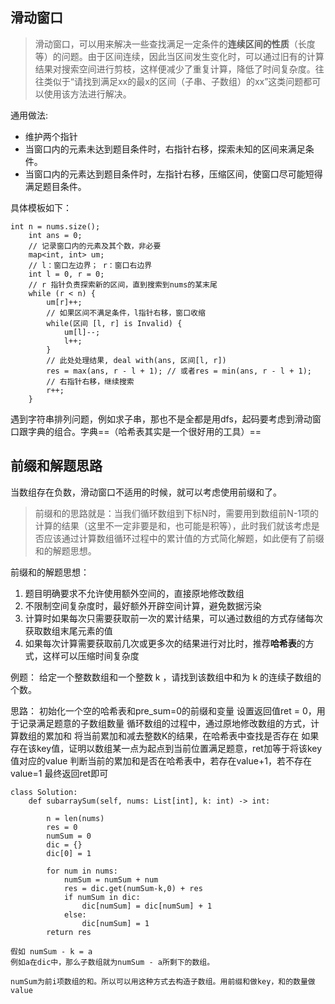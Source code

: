 ## 滑动窗口
>滑动窗口，可以用来解决一些查找满足一定条件的**连续区间的性质**（长度等）的问题。由于区间连续，因此当区间发生变化时，可以通过旧有的计算结果对搜索空间进行剪枝，这样便减少了重复计算，降低了时间复杂度。往往类似于“请找到满足xx的最x的区间（子串、子数组）的xx”这类问题都可以使用该方法进行解决。

通用做法:
- 维护两个指针
- 当窗口内的元素未达到题目条件时，右指针右移，探索未知的区间来满足条件。
- 当窗口内的元素达到题目条件时，左指针右移，压缩区间，使窗口尽可能短得满足题目条件。

具体模板如下：
```
int n = nums.size();
    int ans = 0;
    // 记录窗口内的元素及其个数，非必要
    map<int, int> um;
    // l：窗口左边界； r：窗口右边界
    int l = 0, r = 0;
    // r 指针负责探索新的区间，直到搜索到nums的某末尾
    while (r < n) {
        um[r]++;
        // 如果区间不满足条件，l指针右移，窗口收缩
        while(区间 [l, r] is Invalid) {
            um[l]--;
            l++;
        }
        // 此处处理结果, deal with(ans, 区间[l, r])
        res = max(ans, r - l + 1); // 或者res = min(ans, r - l + 1);
        // 右指针右移，继续搜索
        r++;
    }

```

遇到字符串排列问题，例如求子串，那也不是全都是用dfs，起码要考虑到滑动窗口跟字典的组合。字典==（哈希表其实是一个很好用的工具）==

## 前缀和解题思路
当数组存在负数，滑动窗口不适用的时候，就可以考虑使用前缀和了。
> 前缀和的思路就是：当我们循环数组到下标N时，需要用到数组前N-1项的计算的结果（这里不一定非要是和，也可能是积等），此时我们就该考虑是否应该通过计算数组循环过程中的累计值的方式简化解题，如此便有了前缀和的解题思想。

前缀和的解题思想：
1. 题目明确要求不允许使用额外空间的，直接原地修改数组
2. 不限制空间复杂度时，最好额外开辟空间计算，避免数据污染
3. 计算时如果每次只需要获取前一次的累计结果，可以通过数组的方式存储每次获取数组末尾元素的值
4. 如果每次计算需要获取前几次或更多次的结果进行对比时，推荐**哈希表**的方式，这样可以压缩时间复杂度

例题：
给定一个整数数组和一个整数 k ，请找到该数组中和为 k 的连续子数组的个数。

思路：
初始化一个空的哈希表和pre_sum=0的前缀和变量
设置返回值ret = 0，用于记录满足题意的子数组数量
循环数组的过程中，通过原地修改数组的方式，计算数组的累加和
将当前累加和减去整数K的结果，在哈希表中查找是否存在
如果存在该key值，证明以数组某一点为起点到当前位置满足题意，ret加等于将该key值对应的value
判断当前的累加和是否在哈希表中，若存在value+1，若不存在value=1
最终返回ret即可


```
class Solution:
    def subarraySum(self, nums: List[int], k: int) -> int:

        n = len(nums)
        res = 0
        numSum = 0
        dic = {}
        dic[0] = 1

        for num in nums:
            numSum = numSum + num
            res = dic.get(numSum-k,0) + res
            if numSum in dic:
                dic[numSum] = dic[numSum] + 1
            else:
                dic[numSum] = 1
        return res
        
假如 numSum - k = a
例如a在dic中，那么子数组就为numSum - a所剩下的数组。

numSum为前i项数组的和。所以可以用这种方式去构造子数组。用前缀和做key，和的数量做value

```

